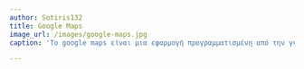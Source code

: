```yaml
---
author: Sotiris132
title: Google Maps
image_url: /images/google-maps.jpg
caption: 'Το google maps είναι μια εφαρμογή προγραμματισμένη από την γνωστή εταιρία Google που βοηθάει στο να μπορεί βρει κάποιος τον συντομότερο δρόμο για τον προορισμό του, αντί να ψάχνει στους χάρτες και να χάνετε μέσα σ'αυτούς.'

---
```

